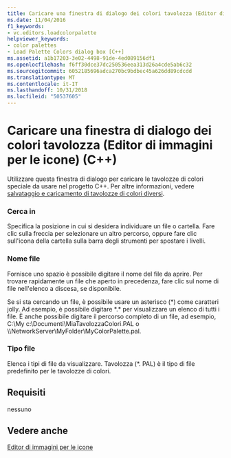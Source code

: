 ```yaml
---
title: Caricare una finestra di dialogo dei colori tavolozza (Editor di immagini per le icone) (C++)
ms.date: 11/04/2016
f1_keywords:
- vc.editors.loadcolorpalette
helpviewer_keywords:
- color palettes
- Load Palette Colors dialog box [C++]
ms.assetid: a1b17203-3e02-4498-91de-4ed089156df1
ms.openlocfilehash: f6ff30dce37dc250536eea313d26a4cde5ab6c32
ms.sourcegitcommit: 6052185696adca270bc9bdbec45a626dd89cdcdd
ms.translationtype: MT
ms.contentlocale: it-IT
ms.lasthandoff: 10/31/2018
ms.locfileid: "50537605"
---
```

# <a name="load-palette-colors-dialog-box-c-image-editor-for-icons"></a>Caricare una finestra di dialogo dei colori tavolozza (Editor di immagini per le icone) (C++)

Utilizzare questa finestra di dialogo per caricare le tavolozze di colori speciale da usare nel progetto C++. Per altre informazioni, vedere [salvataggio e caricamento di tavolozze di colori diversi](../windows/saving-and-loading-different-color-palettes-image-editor-for-icons.md).

### <a name="look-in"></a>Cerca in

Specifica la posizione in cui si desidera individuare un file o cartella. Fare clic sulla freccia per selezionare un altro percorso, oppure fare clic sull'icona della cartella sulla barra degli strumenti per spostare i livelli.

### <a name="file-name"></a>Nome file

Fornisce uno spazio è possibile digitare il nome del file da aprire. Per trovare rapidamente un file che aperto in precedenza, fare clic sul nome di file nell'elenco a discesa, se disponibile.

Se si sta cercando un file, è possibile usare un asterisco (*) come caratteri jolly. Ad esempio, è possibile digitare \*.\* per visualizzare un elenco di tutti i file. È anche possibile digitare il percorso completo di un file, ad esempio, C:\My c:\Documenti\MiaTavolozzaColori.PAL o \\\NetworkServer\MyFolder\MyColorPalette.pal.

### <a name="files-of-type"></a>Tipo file

Elenca i tipi di file da visualizzare. Tavolozza (*. PAL) è il tipo di file predefinito per le tavolozze di colori.

## <a name="requirements"></a>Requisiti

nessuno

## <a name="see-also"></a>Vedere anche

[Editor di immagini per le icone](../windows/image-editor-for-icons.md)